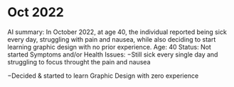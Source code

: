 # Oct 2022

AI summary: In October 2022, at age 40, the individual reported being sick every day, struggling with pain and nausea, while also deciding to start learning graphic design with no prior experience.
Age: 40
Status: Not started
Symptoms and/or Health Issues: −Still sick every single day and struggling to focus throught the pain and nausea

−Decided & started to learn Graphic Design with zero experience